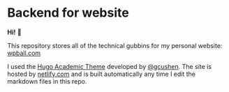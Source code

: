 <!--<p align="center"><a href="https://wowchemy.com" target="_blank" rel="noopener"><img src="https://wowchemy.com/img/logo_200px.png" alt="Wowchemy Website Builder"></a></p>

<!--# Academic Template for [Hugo](https://github.com/gohugoio/hugo)

<!--The Hugo **Academic Resumé Template** empowers you to create your job-winning online resumé and showcase your academic publications.

<!--[Check out the latest demo](https://academic-demo.netlify.app/) of what you'll get in less than 10 minutes, or [view the showcase](https://wowchemy.com/user-stories/).

<!--[**Wowchemy**](https://wowchemy.com) makes it easy to create a beautiful website for free. Edit your site in Markdown, Jupyter, or RStudio (via Blogdown), generate it with Hugo, and deploy with GitHub or Netlify. Customize anything on your site with widgets, themes, and language packs.

<!--- 👉 [**Get Started**](https://wowchemy.com/templates/)
<!--- 📚 [View the **documentation**](https://wowchemy.com/docs/)
<!--- 💬 [Chat with the **Wowchemy community**](https://discord.gg/z8wNYzb) or [**Hugo community**](https://discourse.gohugo.io)
<!--- 🐦 Twitter: [@wowchemy](https://twitter.com/wowchemy) [@GeorgeCushen](https://twitter.com/GeorgeCushen) [#MadeWithWowchemy](https://twitter.com/search?q=(%23MadeWithWowchemy%20OR%20%23MadeWithAcademic)&src=typed_query)
<!--- 💡 [Request a **feature** or report a **bug** for _Wowchemy_](https://github.com/wowchemy/wowchemy-hugo-modules/issues)
<!--- ⬆️ **Updating Wowchemy?** View the [Update Guide](https://wowchemy.com/docs/guide/update/) and [Release Notes](https://wowchemy.com/updates/)

<!--<!--## Crowd-funded open-source software

<!--To help us develop this template and software sustainably under the MIT license, we ask all individuals and businesses that use it to help support its ongoing maintenance and development via sponsorship.

<!--### [❤️ Click here to unlock rewards with sponsorship](https://wowchemy.com/plans/)

<!--## Ecosystem

<!--* **[Hugo Academic CLI](https://github.com/wowchemy/hugo-academic-cli):** Automatically import publications from BibTeX

<!--[![Screenshot](https://raw.githubusercontent.com/wowchemy/wowchemy-hugo-modules/master/academic.png)](https://wowchemy.com)

<!--## Demo image credits

<!--- [Open book](https://unsplash.com/photos/J4kK8b9Fgj8)
<!--- [Course](https://unsplash.com/photos/JKUTrJ4vK00)

<!--## Latest news
<!--START_SECTION:news-->
<!--* [What&#39;s new in v5.1?](https:&#x2F;&#x2F;wowchemy.com&#x2F;blog&#x2F;v5.1.0&#x2F;)
<!--945-->
<!--* [Version 5.0 (February 2021)](https:&#x2F;&#x2F;wowchemy.com&#x2F;blog&#x2F;v5.0.0&#x2F;)
<!--945-->
<!--* [Version 5.0 Beta 3 (February 2021)](https:&#x2F;&#x2F;wowchemy.com&#x2F;blog&#x2F;v5.0.0-beta.3&#x2F;)
<!--945-->
<!--* [Version 5.0 Beta 2 (January 2021)](https:&#x2F;&#x2F;wowchemy.com&#x2F;blog&#x2F;v5.0.0-beta.2&#x2F;)
<!--945-->
<!--* [Version 5.0 Beta 1 (December 2020)](https:&#x2F;&#x2F;wowchemy.com&#x2F;blog&#x2F;v5.0.0-beta.1&#x2F;)
<!--END_SECTION:news-->

<!--[![Analytics](https://ga-beacon.appspot.com/UA-78646709-2/starter-academic/readme?pixel)](https://github.com/igrigorik/ga-beacon)-->

# Backend for website

**Hi!** :wave:

This repository stores all of the technical gubbins for my personal website: [wpball.com](https://wpball.com)

I used the [Hugo Academic Theme](https://themes.gohugo.io/academic/) developed by [@gcushen](https://github.com/gcushen). The site is hosted by [netlify.com](http://www.netlify.com) and is built automatically any time I edit the markdown files in this repo.
